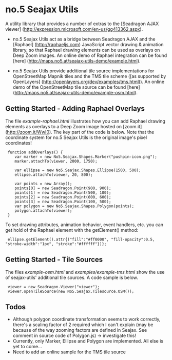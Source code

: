 # no.5 Seajax Utils

A utility library that provides a number of extras to the [Seadragon AJAX viewer] (http://expression.microsoft.com/en-us/gg413362.aspx). 

* no.5 Seajax Utils act as a bridge between Seadragon AJAX and the [Raphael] (http://raphaeljs.com) JavaScript vector drawing & animation library, so that  Raphael drawing elements can be used as overlays on Deep Zoom images. An online
demo of Raphael integration can be found [here] (http://maps.no5.at/seajax-utils-demo/example.html).

* no.5 Seajax Utils provide additional tile source implementations for OpenStreetMap Mapnik tiles and the TMS tile
scheme ([as supported by OpenLayers] (http://openlayers.org/dev/examples/tms.html)). An online demo of the OpenStreetMap tile source can be found [here] (http://maps.no5.at/seajax-utils-demo/example-osm.html).

## Getting Started - Adding Raphael Overlays

The file _example-raphael.html_ illustrates how you can add Raphael drawing elements as overlays to a Deep Zoom image hosted on [zoom.it] (http://zoom.it/WwI0). The key part of the code is below. Note that the coordinate system for no.5 Seajax Utils is the original image's pixel coordinates! 

     function addOverlays() {
        var marker = new No5.Seajax.Shapes.Marker("pushpin-icon.png");
        marker.attachTo(viewer, 2000, 1750);

        var ellipse = new No5.Seajax.Shapes.Ellipse(1500, 500);    
        ellipse.attachTo(viewer, 20, 800);

        var points = new Array();
        points[0] = new Seadragon.Point(900, 900);
        points[1] = new Seadragon.Point(500, 100);
        points[2] = new Seadragon.Point(600, 600);
        points[3] = new Seadragon.Point(100, 500);
        var polygon = new No5.Seajax.Shapes.Polygon(points);
        polygon.attachTo(viewer);
     }

To set drawing attributes, animation behavior, event handlers, etc. you can get hold of the Raphael element with the getElement() method:

     ellipse.getElement().attr{("fill":"#ff0000", "fill-opacity":0.5, "stroke-width":"1px", "stroke":"#ffffff"})};

## Getting Started - Tile Sources

The files _example-osm.html_ and _examples/example-tms.html_ show the use of seajax-utils' additional tile
sources. A code sample is below.

     viewer = new Seadragon.Viewer("viewer");
     viewer.openTileSource(new No5.Seajax.Tilesource.OSM());

## Todos
* Although polygon coordinate transformation seems to work correctly, there's a scaling factor of 2 required which I can't explain (may be because of the way zooming factors are defined in Seajax. See comment in source code of Polygon.js) -> investigate this!
* Currently, only Marker, Ellipse and Polygon are implemented. All else is yet to come...
* Need to add an online sample for the TMS tile source